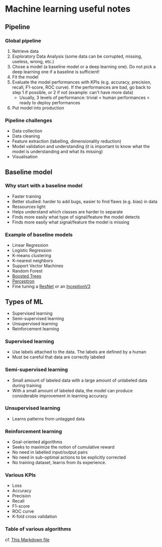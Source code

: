 # Machine learning useful notes

## Pipeline
### Global pipeline

1. Retrieve data
2. Exploratory Data Analysis (some data can be corrupted, missing, useless, wrong, etc.) 
3. Chose a model (a baseline model or a deep learning one). Do not pick a deep learning one if a baseline is sufficient!
4. Fit the model
5. Evaluate the model performances with KPIs (e.g. accuracy, precision, recall, F1-score, ROC curve). If the performances are bad, go back to step 1 if possible, or 2 if not (example: can't have more data)
    - Usually, 3 levels of performance: trivial < human performances < ready to deploy performances
7. Put model into production

### Pipeline challenges
- Data collection
- Data cleaning
- Feature extraction (labelling, dimensionality reduction)
- Model validation and understanding (it is important to know what the model is understanding and what its missing)
- Visualisation


## Baseline model
### Why start with a baseline model
- Faster training
- Better studied: harder to add bugs, easier to find flaws (e.g. bias) in data
- Ressources light
- Helps understand which classes are harder to separate
- Finds more easily what type of signal/feature the model detects
- Finds more easily what signal/feature the model is missing

### Example of baseline models
- Linear Regression
- Logistic Regression
- K-means clustering
- K-nearest neighbors
- Support Vector Machines
- Random Forest
- [Boosted Trees](https://xgboost.readthedocs.io/en/stable/tutorials/model.html)
- [Perceptron](https://scikit-learn.org/stable/modules/generated/sklearn.linear_model.Perceptron.html)
- Fine tuning a [ResNet](https://www.tensorflow.org/api_docs/python/tf/keras/applications/resnet) or an [InceptionV3](https://www.tensorflow.org/api_docs/python/tf/keras/applications/inception_v3)

## Types of ML
- Supervised learning 
- Semi-supervised learning
- Unsupervised learning
- Reinforcement learning

### Supervised learning
- Use labels attached to the data. The labels are defined by a human
- Must be careful that data are correctly labeled

### Semi-supervised learning
- Small amount of labeled data with a large amount of unlabeled data during training
- With a small amount of labeled data, the model can produce considerable improvement in learning accuracy

### Unsupervised learning
- Learns patterns from untagged data

### Reinforcement learning
- Goal-oriented algorithms
- Seeks to maximize the notion of cumulative reward
- No need in labelled input/output pairs
- No need in sub-optimal actions to be explicitly corrected
- No training dataset, learns from its experience.

### Various KPIs
- Loss
- Accuracy
- Precision
- Recall
- F1-score
- ROC curve
- K-fold cross validation

### Table of various algorithms
cf. [This Markdown file](./ml_comparison.md)
